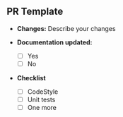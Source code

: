 ## PR Template
* **Changes:**
  Describe your changes

* **Documentation updated:**
  - [ ] Yes
  - [ ] No

* **Checklist**
  - [ ] CodeStyle
  - [ ] Unit tests
  - [ ] One more
